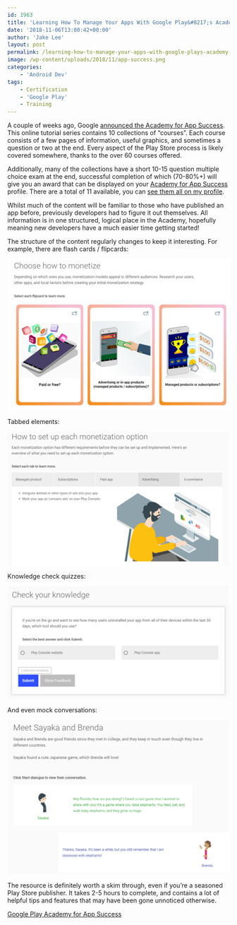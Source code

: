 ```yaml
---
id: 1963
title: 'Learning How To Manage Your Apps With Google Play&#8217;s Academy for App Success'
date: '2018-11-06T13:00:42+00:00'
author: 'Jake Lee'
layout: post
permalink: /learning-how-to-manage-your-apps-with-google-plays-academy-for-app-success/
image: /wp-content/uploads/2018/11/app-success.png
categories:
    - 'Android Dev'
tags:
    - Certification
    - 'Google Play'
    - Training
---
```


A couple of weeks ago, Google [announced the Academy for App Success](https://android-developers.googleblog.com/2018/10/free-training-for-android-developers.html). This online tutorial series contains 10 collections of “courses”. Each course consists of a few pages of information, useful graphics, and sometimes a question or two at the end. Every aspect of the Play Store process is likely covered somewhere, thanks to the over 60 courses offered.

Additionally, many of the collections have a short 10-15 question multiple choice exam at the end, successful completion of which (70-80%+) will give you an award that can be displayed on your [Academy for App Success](https://developer.android.com/google-play/academy/) profile. There are a total of 11 available, you can [see them all on my profile](https://playacademy.exceedlms.com/profiles/jakele5b5c601).

Whilst much of the content will be familiar to those who have published an app before, previously developers had to figure it out themselves. All information is in one structured, logical place in the Academy, hopefully meaning new developers have a much easier time getting started!

The structure of the content regularly changes to keep it interesting. For example, there are flash cards / flipcards:

[![](/wp-content/uploads/2018/11/monetize.png)](/wp-content/uploads/2018/11/monetize.png)

Tabbed elements:

[![](/wp-content/uploads/2018/11/monetize2.png)](/wp-content/uploads/2018/11/monetize2.png)

Knowledge check quizzes:

[![](/wp-content/uploads/2018/11/quizzes.png)](/wp-content/uploads/2018/11/quizzes.png)

And even mock conversations:

[![](/wp-content/uploads/2018/11/conversation.png)](/wp-content/uploads/2018/11/conversation.png)

The resource is definitely worth a skim through, even if you’re a seasoned Play Store publisher. It takes 2-5 hours to complete, and contains a lot of helpful tips and features that may have been gone unnoticed otherwise.

[Google Play Academy for App Success](https://developer.android.com/google-play/academy/)